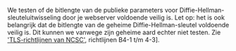 We testen of de bitlengte van de publieke parameters voor Diffie-Hellman-sleuteluitwisseling door je webserver voldoende veilig is. Let op: het is ook belangrijk dat de bitlengte van de geheime Diffie-Hellman-sleutel voldoende veilig is. Dit kunnen we vanwege zijn geheime aard echter niet testen. Zie ['TLS-richtlijnen van NCSC'](https://www.ncsc.nl/actueel/whitepapers/ict-beveiligingsrichtlijnen-voor-transport-layer-security-tls.html), richtlijnen B4-1 t/m 4-3].

